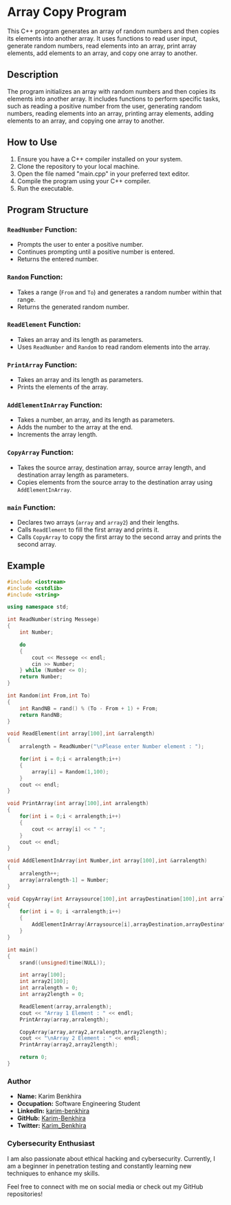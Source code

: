 # Array Copy Program

This C++ program generates an array of random numbers and then copies its elements into another array. It uses functions to read user input, generate random numbers, read elements into an array, print array elements, add elements to an array, and copy one array to another.

## Description

The program initializes an array with random numbers and then copies its elements into another array. It includes functions to perform specific tasks, such as reading a positive number from the user, generating random numbers, reading elements into an array, printing array elements, adding elements to an array, and copying one array to another.

## How to Use

1. Ensure you have a C++ compiler installed on your system.
2. Clone the repository to your local machine.
3. Open the file named "main.cpp" in your preferred text editor.
4. Compile the program using your C++ compiler.
5. Run the executable.

## Program Structure

### `ReadNumber` Function:

- Prompts the user to enter a positive number.
- Continues prompting until a positive number is entered.
- Returns the entered number.

### `Random` Function:

- Takes a range (`From` and `To`) and generates a random number within that range.
- Returns the generated random number.

### `ReadElement` Function:

- Takes an array and its length as parameters.
- Uses `ReadNumber` and `Random` to read random elements into the array.

### `PrintArray` Function:

- Takes an array and its length as parameters.
- Prints the elements of the array.

### `AddElementInArray` Function:

- Takes a number, an array, and its length as parameters.
- Adds the number to the array at the end.
- Increments the array length.

### `CopyArray` Function:

- Takes the source array, destination array, source array length, and destination array length as parameters.
- Copies elements from the source array to the destination array using `AddElementInArray`.

### `main` Function:

- Declares two arrays (`array` and `array2`) and their lengths.
- Calls `ReadElement` to fill the first array and prints it.
- Calls `CopyArray` to copy the first array to the second array and prints the second array.


## Example

```cpp
#include <iostream>
#include <cstdlib>
#include <string>

using namespace std;

int ReadNumber(string Messege)
{
    int Number;

    do
    {
        cout << Messege << endl;
        cin >> Number;
    } while (Number <= 0);
    return Number;
}

int Random(int From,int To)
{
    int RandNB = rand() % (To - From + 1) + From;
    return RandNB;
}

void ReadElement(int array[100],int &arralength)
{
    arralength = ReadNumber("\nPlease enter Number element : ");

    for(int i = 0;i < arralength;i++)
    {
        array[i] = Random(1,100);
    }
    cout << endl;
}

void PrintArray(int array[100],int arralength)
{
    for(int i = 0;i < arralength;i++)
    {
        cout << array[i] << " ";
    }
    cout << endl;
}

void AddElementInArray(int Number,int array[100],int &arralength)
{
    arralength++;
    array[arralength-1] = Number;
}

void CopyArray(int Arraysource[100],int arrayDestination[100],int arralength,int &arrayDestinationLength)
{
    for(int i = 0; i <arralength;i++)
    {
        AddElementInArray(Arraysource[i],arrayDestination,arrayDestinationLength);
    }
}

int main()
{
    srand((unsigned)time(NULL));

    int array[100];
    int array2[100];
    int arralength = 0;
    int array2length = 0;

    ReadElement(array,arralength);
    cout << "Array 1 Element : " << endl;
    PrintArray(array,arralength);

    CopyArray(array,array2,arralength,array2length);
    cout << "\nArray 2 Element : " << endl;
    PrintArray(array2,array2length);

    return 0;
}

```

### Author

- **Name:** Karim Benkhira
- **Occupation:** Software Engineering Student
- **LinkedIn:** [karim-benkhira](https://linkedin.com/in/karim-benkhira-206597224)
- **GitHub:** [Karim-Benkhira](https://github.com/Karim-Benkhira)
- **Twitter:** [Karim_Benkhira](https://twitter.com/Karim_Benkhira)

### Cybersecurity Enthusiast

I am also passionate about ethical hacking and cybersecurity. Currently, I am a beginner in penetration testing and constantly learning new techniques to enhance my skills.

Feel free to connect with me on social media or check out my GitHub repositories!